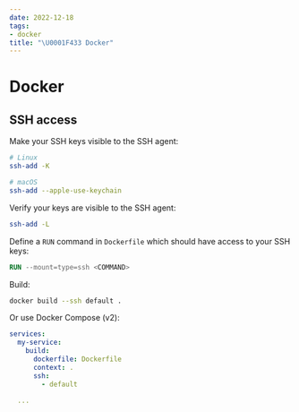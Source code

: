 ```yaml
---
date: 2022-12-18
tags:
- docker
title: "\U0001F433 Docker"
---
```


# Docker

## SSH access

Make your SSH keys visible to the SSH agent:

```bash
# Linux
ssh-add -K

# macOS
ssh-add --apple-use-keychain
```

Verify your keys are visible to the SSH agent:

```bash
ssh-add -L
```

Define a `RUN` command in `Dockerfile` which should have access to your SSH keys:

```Dockerfile
RUN --mount=type=ssh <COMMAND>
```

Build:

```bash
docker build --ssh default .
```

Or use Docker Compose (v2):

```yaml
services:
  my-service:
    build:
      dockerfile: Dockerfile
      context: .
      ssh:
        - default

  ...
```